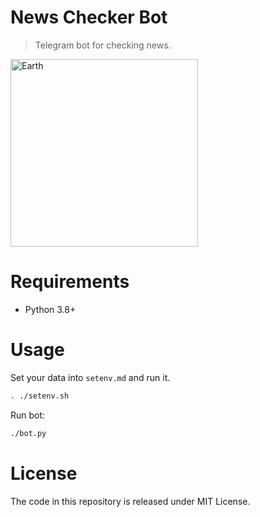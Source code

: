 # News Checker Bot
> Telegram bot for checking news.

<img src="https://0x0.st/oows.png" alt="Earth" height="300">

# Requirements
- Python 3.8+

# Usage
Set your data into `setenv.md` and run it.

```bash
. ./setenv.sh
```

Run bot:

```bash
./bot.py
```

# License
The code in this repository is released under MIT License.